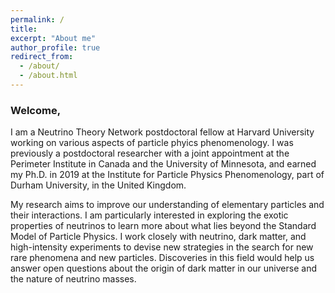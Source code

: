 ```yaml
---
permalink: /
title: 
excerpt: "About me"
author_profile: true
redirect_from: 
  - /about/
  - /about.html
---
```


<!-- <div class="container">
 -->
<!-- <div class="mybg-image"> -->
<!-- <img src="../images/multilepton.png" alt="neutrino matter effects" style="width:100%;  padding-top:1%;padding-bottom:1%;padding-right:40px;padding-left:40px; background-color: rgba(256,256,256, 0.6); position: relative; bottom: 0%; border-width: 1px; overflow-x: hidden;">
 -->
<!-- </div> -->
<div class="layer">
<h3>Welcome,</h3>
  <p>
  I am a Neutrino Theory Network postdoctoral fellow at Harvard University working on various aspects of particle phyics phenomenology.
  I was previously a postdoctoral researcher with a joint appointment at the Perimeter Institute in Canada and the University of Minnesota, and earned my Ph.D. in 2019 at the Institute for Particle Physics Phenomenology, part of Durham University, in the United Kingdom.
  </p>

  <p>
  My research aims to improve our understanding of elementary particles and their interactions.
  I am particularly interested in exploring the exotic properties of neutrinos to learn more about what lies beyond the Standard Model of Particle Physics.
  I work closely with neutrino, dark matter, and high-intensity experiments to devise new strategies in the search for new rare phenomena and new particles.
  Discoveries in this field would help us answer open questions about the origin of dark matter in our universe and the nature of neutrino masses.
  </p>
</div>
<!-- </div> -->